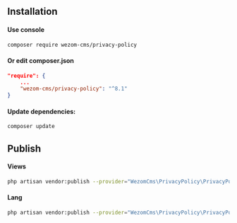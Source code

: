 ## Installation

#### Use console
```bash
composer require wezom-cms/privacy-policy
```
#### Or edit composer.json
```json
"require": {
    ...
    "wezom-cms/privacy-policy": "^8.1"
}
```
#### Update dependencies:
```bash
composer update
```

## Publish
#### Views
```bash
php artisan vendor:publish --provider="WezomCms\PrivacyPolicy\PrivacyPolicyServiceProvider" --tag="views"
```
#### Lang
```bash
php artisan vendor:publish --provider="WezomCms\PrivacyPolicy\PrivacyPolicyServiceProvider" --tag="lang"
```

